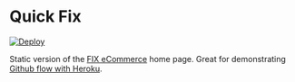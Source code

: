 Quick Fix
=========

[![Deploy](https://www.herokucdn.com/deploy/button.png)](https://heroku.com/deploy?template=https://github.com/heroku/quick-fix)

Static version of the [FIX eCommerce](https://heroku.github.io/fix) home page. Great for demonstrating [Github flow with Heroku](https://devcenter.heroku.com/articles/github-integration).
